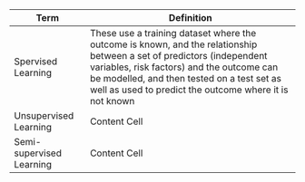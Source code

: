 
|Term                               |Definition                                                                 |
| --------------------------------- | ------------------------------------------------------------------------- |
| Spervised Learning                | These use a training dataset where the outcome is known, and the relationship between a set of predictors (independent variables, risk factors) and the outcome can be modelled, and then tested on a test set as well as used to predict the outcome where it is not known                                                              |
| Unsupervised Learning             | Content Cell                                                              |
| Semi-supervised Learning          | Content Cell                                                              |

